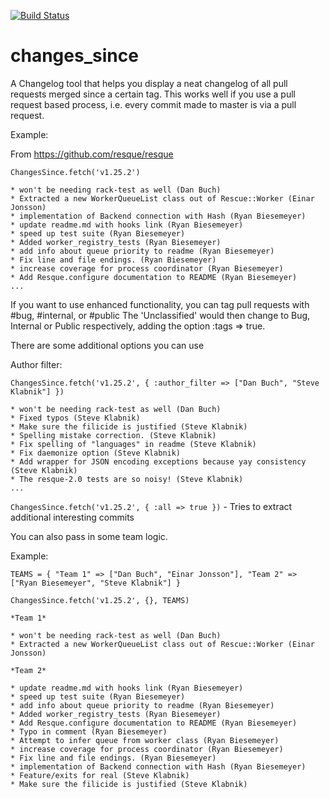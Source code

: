 [![Build Status](https://travis-ci.org/hashwin/changes_since.svg?branch=master)](https://travis-ci.org/hashwin/changes_since)

changes_since
=============
A Changelog tool that helps you display a neat changelog of all pull requests merged since a certain tag.
This works well if you use a pull request based process, i.e. every commit made to master is via a pull request.

Example:

From https://github.com/resque/resque

`ChangesSince.fetch('v1.25.2')`
```
* won't be needing rack-test as well (Dan Buch)
* Extracted a new WorkerQueueList class out of Rescue::Worker (Einar Jonsson)
* implementation of Backend connection with Hash (Ryan Biesemeyer)
* update readme.md with hooks link (Ryan Biesemeyer)
* speed up test suite (Ryan Biesemeyer)
* Added worker_registry_tests (Ryan Biesemeyer)
* add info about queue priority to readme (Ryan Biesemeyer)
* Fix line and file endings. (Ryan Biesemeyer)
* increase coverage for process coordinator (Ryan Biesemeyer)
* Add Resque.configure documentation to README (Ryan Biesemeyer)
...
```
If you want to use enhanced functionality, you can tag pull requests with #bug, #internal, or #public
The 'Unclassified' would then change to Bug, Internal or Public respectively, adding the option :tags => true.

There are some additional options you can use

Author filter:

`ChangesSince.fetch('v1.25.2', { :author_filter => ["Dan Buch", "Steve Klabnik"] })`
```
* won't be needing rack-test as well (Dan Buch)
* Fixed typos (Steve Klabnik)
* Make sure the filicide is justified (Steve Klabnik)
* Spelling mistake correction. (Steve Klabnik)
* Fix spelling of "languages" in readme (Steve Klabnik)
* Fix daemonize option (Steve Klabnik)
* Add wrapper for JSON encoding exceptions because yay consistency (Steve Klabnik)
* The resque-2.0 tests are so noisy! (Steve Klabnik)
...
```

`ChangesSince.fetch('v1.25.2', { :all => true })` - Tries to extract additional interesting commits

You can also pass in some team logic.

Example:

`TEAMS = {
  "Team 1" => ["Dan Buch", "Einar Jonsson"],
  "Team 2" => ["Ryan Biesemeyer", "Steve Klabnik"]
}`

`ChangesSince.fetch('v1.25.2', {}, TEAMS)`
```
*Team 1*

* won't be needing rack-test as well (Dan Buch)
* Extracted a new WorkerQueueList class out of Rescue::Worker (Einar Jonsson)

*Team 2*

* update readme.md with hooks link (Ryan Biesemeyer)
* speed up test suite (Ryan Biesemeyer)
* add info about queue priority to readme (Ryan Biesemeyer)
* Added worker_registry_tests (Ryan Biesemeyer)
* Add Resque.configure documentation to README (Ryan Biesemeyer)
* Typo in comment (Ryan Biesemeyer)
* Attempt to infer queue from worker class (Ryan Biesemeyer)
* increase coverage for process coordinator (Ryan Biesemeyer)
* Fix line and file endings. (Ryan Biesemeyer)
* implementation of Backend connection with Hash (Ryan Biesemeyer)
* Feature/exits for real (Steve Klabnik)
* Make sure the filicide is justified (Steve Klabnik)
```
